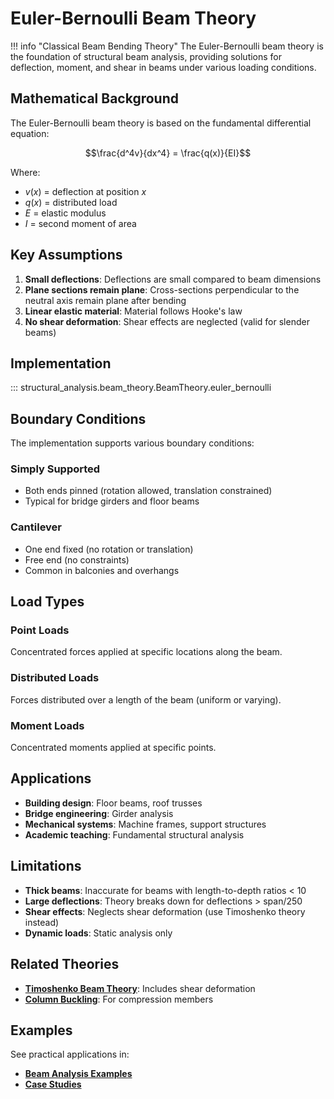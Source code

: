 # Euler-Bernoulli Beam Theory

!!! info "Classical Beam Bending Theory"
    The Euler-Bernoulli beam theory is the foundation of structural beam analysis, providing solutions for deflection, moment, and shear in beams under various loading conditions.

## Mathematical Background

The Euler-Bernoulli beam theory is based on the fundamental differential equation:

$$\frac{d^4v}{dx^4} = \frac{q(x)}{EI}$$

Where:

- $v(x)$ = deflection at position $x$
- $q(x)$ = distributed load
- $E$ = elastic modulus
- $I$ = second moment of area

## Key Assumptions

1. **Small deflections**: Deflections are small compared to beam dimensions
2. **Plane sections remain plane**: Cross-sections perpendicular to the neutral axis remain plane after bending
3. **Linear elastic material**: Material follows Hooke's law
4. **No shear deformation**: Shear effects are neglected (valid for slender beams)

## Implementation

::: structural_analysis.beam_theory.BeamTheory.euler_bernoulli

## Boundary Conditions

The implementation supports various boundary conditions:

### Simply Supported

- Both ends pinned (rotation allowed, translation constrained)
- Typical for bridge girders and floor beams

### Cantilever

- One end fixed (no rotation or translation)
- Free end (no constraints)
- Common in balconies and overhangs

## Load Types

### Point Loads

Concentrated forces applied at specific locations along the beam.

### Distributed Loads

Forces distributed over a length of the beam (uniform or varying).

### Moment Loads

Concentrated moments applied at specific points.

## Applications

- **Building design**: Floor beams, roof trusses
- **Bridge engineering**: Girder analysis
- **Mechanical systems**: Machine frames, support structures
- **Academic teaching**: Fundamental structural analysis

## Limitations

- **Thick beams**: Inaccurate for beams with length-to-depth ratios < 10
- **Large deflections**: Theory breaks down for deflections > span/250
- **Shear effects**: Neglects shear deformation (use Timoshenko theory instead)
- **Dynamic loads**: Static analysis only

## Related Theories

- [**Timoshenko Beam Theory**](timoshenko.md): Includes shear deformation
- [**Column Buckling**](../column-theory/euler-buckling.md): For compression members

## Examples

See practical applications in:

- [**Beam Analysis Examples**](../../examples/beam-analysis.md)
- [**Case Studies**](../../examples/case-studies.md)

